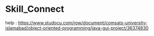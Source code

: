 # Skill_Connect

help : https://www.studocu.com/row/document/comsats-university-islamabad/object-oriented-programming/java-gui-project/36374830
